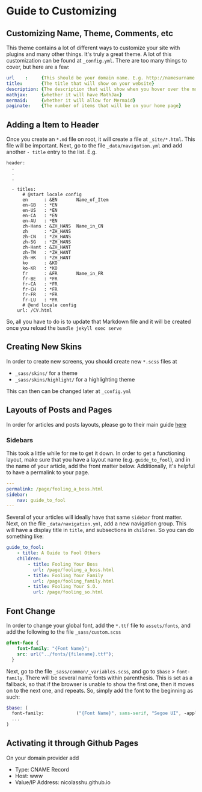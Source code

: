 # Guide to Customizing

## Customizing Name, Theme, Comments, etc

This theme contains a lot of different ways to customize your site with plugins and many other things. It's truly a great theme. A lot of this customization can be found at `_config.yml`. There are too many things to cover, but here are a few:
```yaml
url    :     {This should be your domain name. E.g. http://namesurname.com}
title:       {The title that will show on your website}
description: {The description that will show when you hover over the mouse over the title}
mathjax:     {whether it will have MathJax}
mermaid:     {whether it will allow for Mermaid}
paginate:    {The number of items that will be on your home page}
```

## Adding a Item to Header

Once you create an `*.md` file on root, it will create a file at `_site/*.html`. This file will be important. Next, go to the file `_data/navigation.yml` and add another `- title` entry to the list. E.g. 


```
header:
  .
  .
  .

  - titles:
      # @start locale config
      en      : &EN       Name_of_Item
      en-GB   : *EN
      en-US   : *EN
      en-CA   : *EN
      en-AU   : *EN
      zh-Hans : &ZH_HANS  Name_in_CN
      zh      : *ZH_HANS
      zh-CN   : *ZH_HANS
      zh-SG   : *ZH_HANS
      zh-Hant : &ZH_HANT  
      zh-TW   : *ZH_HANT
      zh-HK   : *ZH_HANT
      ko      : &KO       
      ko-KR   : *KO
      fr      : &FR       Name_in_FR
      fr-BE   : *FR
      fr-CA   : *FR
      fr-CH   : *FR
      fr-FR   : *FR
      fr-LU   : *FR
      # @end locale config
    url: /CV.html
```

So, all you have to do is to update that Markdown file and it will be created once you reload the `bundle jekyll exec serve`

## Creating New Skins

In order to create new screens, you should create new `*.scss` files at 
- `_sass/skins/` for a theme
- `_sass/skins/highlight/` for a highlighting theme

This can then can be changed later at `_config.yml`

## Layouts of Posts and Pages

In order for articles and posts layouts, please go to their main guide [here](https://tianqi.name/jekyll-TeXt-theme/samples.html)

### Sidebars

This took a little while for me to get it down. In order to get a functioning layout, make sure that you have a layout name (e.g. `guide_to_fool`), and in the name of your article, add the front matter below. Additionally, it's helpful to have a permalink to your page.

```yaml
---
permalink: /page/fooling_a_boss.html
sidebar:
    nav: guide_to_fool
---
```

Several of your articles will ideally have that same `sidebar` front matter. Next, on the file `_data/navigation.yml`, add a new navigation group. This will have a display title in `title`, and subsections in `children`. So you can do something like:

```yaml
guide_to_fool:
    - title: A Guide to Fool Others
    children: 
        - title: Fooling Your Boss
          url: /page/fooling_a_boss.html
        - title: Fooling Your Family
          url: /page/fooling_family.html
        - title: Fooling Your S.O.
          url: /page/fooling_so.html
```

## Font Change

In order to change your global font, add the `*.ttf` file to `assets/fonts`, and add the following to the file `_sass/custom.scss`

```scss
@font-face {
    font-family: "{Font Name}";
    src: url("../fonts/{filename}.ttf");
  }
```

Next, go to the file `_sass/common/_variables.scss`, and go to `$base` > `font-family`. There will be several name fonts within parenthesis. This is set as a fallback, so that if the browser is unable to show the first one, then it moves on to the next one, and repeats. So, simply add the font to the beginning as such:

```scss
$base: (
  font-family:            ("{Font Name}", sans-serif, "Segoe UI", -apple-system, BlinkMacSystemFont, Helvetica, Arial),
  ...
)
```


## Activating it through Github Pages

On your domain provider add 
- Type: CNAME Record
- Host: www
- Value/IP Address: nicolasshu.github.io